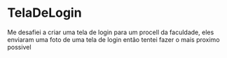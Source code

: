# TelaDeLogin
 Me desafiei a criar uma tela de login para um procell da faculdade, eles enviaram uma foto de uma tela de login então tentei fazer o mais proximo possivel
